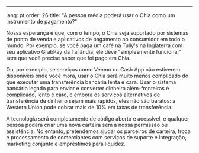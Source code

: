---
lang: pt
order: 26
title: "A pessoa média poderá usar o Chia como um instrumento de pagamento?"

Nossa esperança é que, com o tempo, o Chia seja suportado por sistemas de ponto de venda e aplicativos de pagamento ao consumidor em todo o mundo. Por exemplo, se você paga um café na Tully's na Inglaterra com seu aplicativo GrabPay da Tailândia, ele deve "simplesmente funcionar" sem que você precise saber que foi pago em Chia.

Ou, por exemplo, se serviços como Venmo ou Cash App não estiverem disponíveis onde você mora, usar o Chia será muito menos complicado do que executar uma transferência bancária lenta e cara. Usar o sistema bancário legado para enviar e converter dinheiro além-fronteiras é complicado, lento e caro, e embora os serviços alternativos de transferência de dinheiro sejam mais rápidos, eles não são baratos: a Western Union pode cobrar mais de 10% em taxas de transferência.

A tecnologia será completamente de código aberto e acessível, e qualquer pessoa poderá criar uma nova carteira sem a nossa permissão ou assistência. No entanto, pretendemos ajudar os parceiros de carteira, troca e processamento de comerciantes com serviços de suporte e integração, marketing conjunto e empréstimos para liquidez.
